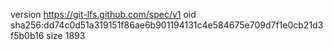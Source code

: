 version https://git-lfs.github.com/spec/v1
oid sha256:dd74c0d51a319151f86ae6b901194131c4e584675e709d7f1e0cb21d3f5b0b16
size 1893

